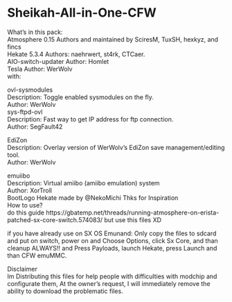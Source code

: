 <h1 class="code-line" data-line-start=0 data-line-end=1 ><a id="SheikahAllinOneCFW_0"></a>Sheikah-All-in-One-CFW</h1>
<p class="has-line-data" data-line-start="1" data-line-end="9">What’s in this pack:<br>
Atmosphere 0.15 Authors and maintained by SciresM, TuxSH, hexkyz, and fincs<br>
Hekate 5.3.4 Authors: naehrwert, st4rk, CTCaer.<br>
AIO-switch-updater Author: Homlet<br>
Tesla Author: WerWolv<br>
with:</p>
<p class="has-line-data" data-line-start="10" data-line-end="18">ovl-sysmodules<br>
Description: Toggle enabled sysmodules on the fly.<br>
Author: WerWolv<br>
sys-ftpd-ovl<br>
Description: Fast way to get IP address for ftp connection.<br>
Author: SegFault42<br>
<p class="has-line-data" data-line-start="19" data-line-end="23">EdiZon<br>
Description: Overlay version of WerWolv’s EdiZon save management/editing tool.<br>
Author: WerWolv<br>
<p class="has-line-data" data-line-start="24" data-line-end="31">emuiibo<br>
Description: Virtual amiibo (amiibo emulation) system<br>
Author: XorTroll<br>
BootLogo Hekate made by @NekoMichi Thks for Inspiration<br>
How to use?<br>
do this guide https://gbatemp.net/threads/running-atmosphere-on-erista-patched-sx-core-switch.574083/ but use this files XD</p>
<p class="has-line-data" data-line-start="32" data-line-end="33">if you have already use on SX OS Emunand: Only copy the files to sdcard and put on switch, power on and Choose Options, click Sx Core, and than cleanup ALWAYS!! and  Press Payloads, launch Hekate,  press Launch and than CFW emuMMC.</p>
<p class="has-line-data" data-line-start="34" data-line-end="36">Disclaimer<br>
Im Distributing this files for help people with difficulties with modchip and configurate them, At the owner’s request, I will immediately remove the ability to download the problematic files.</p>
